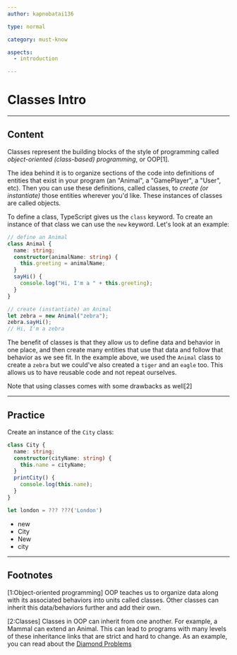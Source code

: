 ```yaml
---
author: kapnobatai136

type: normal

category: must-know

aspects:
  - introduction

---
```


# Classes Intro

---
## Content

Classes represent the building blocks of the style of programming called *object-oriented (class-based) programming*, or OOP[1]. 

The idea behind it is to organize sections of the code into definitions of entities that exist in your program (an "Animal", a "GamePlayer", a "User", etc). Then you can use these definitions, called classes, to *create (or instantiate)* those entities wherever you'd like. These instances of classes are called objects.

To define a class, TypeScript gives us the `class` keyword. To create an instance of that class we can use the `new` keyword. Let's look at an example:

```ts
// define an Animal
class Animal {
  name: string;
  constructor(animalName: string) {
    this.greeting = animalName;
  }
  sayHi() {
    console.log("Hi, I'm a " + this.greeting);
  }
}

// create (instantiate) an Animal
let zebra = new Animal("zebra");
zebra.sayHi();
// Hi, I'm a zebra
```

The benefit of classes is that they allow us to define data and behavior in one place, and then create many entities that use that data and follow that behavior as we see fit. In the example above, we used the `Animal` class to create a `zebra` but we could've also created a `tiger` and an `eagle` too. This allows us to have reusable code and not repeat ourselves.

Note that using classes comes with some drawbacks as well[2]

---
## Practice

Create an instance of the `City` class:

```ts
class City {
  name: string;
  constructor(cityName: string) {
    this.name = cityName;
  }
  printCity() {
    console.log(this.name);
  }
}

let london = ??? ???('London')
```

* new
* City
* New
* city

---
## Footnotes

[1:Object-oriented programming] 
OOP teaches us to organize data along with its associated behaviors into units called classes. Other classes can inherit this data/behaviors further and add their own.

[2:Classes] 
Classes in OOP can inherit from one another. For example, a Mammal can extend an Animal. This can lead to programs with many levels of these inheritance links that are strict and hard to change. As an example, you can read about the [Diamond Problems](https://en.wikipedia.org/wiki/Multiple_inheritance#The_diamond_problem)
